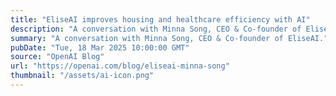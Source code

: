 ```yaml
---
title: "EliseAI improves housing and healthcare efficiency with AI"
description: "A conversation with Minna Song, CEO & Co-founder of EliseAI."
summary: "A conversation with Minna Song, CEO & Co-founder of EliseAI."
pubDate: "Tue, 18 Mar 2025 10:00:00 GMT"
source: "OpenAI Blog"
url: "https://openai.com/blog/eliseai-minna-song"
thumbnail: "/assets/ai-icon.png"
---
```


